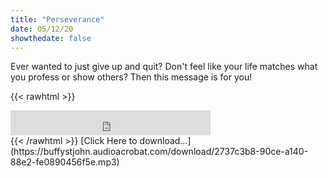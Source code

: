 ```yaml
---
title: "Perseverance"
date: 05/12/20
showthedate: false
---
```


Ever wanted to just give up and quit? Don't feel like your life matches what you profess or show others? Then this message is for you!
<!--more-->
{{< rawhtml >}}
<iframe width='320px' height='40px' src='https://www.audioacrobat.com/tplay/Bcec9f3b3adf6fadbdbf08212b685ec44Nh0vFTYGJjkqCxxeRWpXa1BUVVVJSBYEPUgSeDZ+UFA' frameBorder='0'></iframe><br>
{{< /rawhtml >}}
[Click Here to download&hellip;](https://buffystjohn.audioacrobat.com/download/2737c3b8-90ce-a140-88e2-fe0890456f5e.mp3)